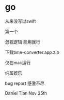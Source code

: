 # go

从来没写过swift

第一个

忽视逻辑 能用就行

下载time-converter.app.zip

仅在mac运行 

纯属娱乐

bug report 感激不尽

Daniel Tian
Nov 25th
